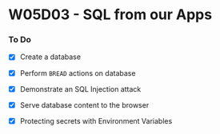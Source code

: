 # W05D03 - SQL from our Apps

### To Do
- [x] Create a database
- [x] Perform `BREAD` actions on database
- [x] Demonstrate an SQL Injection attack
- [x] Serve database content to the browser
- [x] Protecting secrets with Environment Variables


























# 
